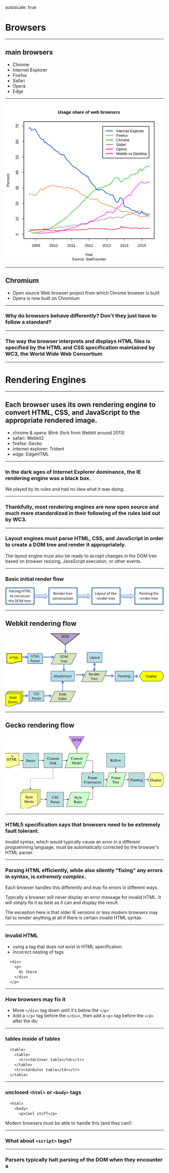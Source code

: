 autoscale: true

# Browsers

---

## main browsers
- Chrome
- Internet Explorer
- Firefox
- Safari
- Opera
- Edge

---

![fit](usageshare.png)

---

## Chromium

- Open source Web browser project from which Chrome browser is built
- Opera is now built on Chromium

---

### Why do browsers behave differently? Don't they just have to follow a standard?

---

### The way the browser interprets and displays HTML files is specified by the HTML and CSS specification maintained by WC3, the World Wide Web Consortium

---

# Rendering Engines

---

## Each browser uses its own rendering engine to convert HTML, CSS, and JavaScript to the appropriate rendered image.

- chrome & opera: Blink (fork from Webkit around 2013)
- safari: Webkit2
- firefox: Gecko
- internet explorer: Trident
- edge: EdgeHTML

---

### In the dark ages of Internet Explorer dominance, the IE rendering engine was a black box.

We played by its rules and had no idea what it was doing.

---

### Thankfully, most rendering engines are now open source and much more standardized in their following of the rules laid out by WC3.

---

### Layout engines must parse HTML, CSS, and JavaScript in order to create a DOM tree and render it appropriately.

The layout engine must also be ready to accept changes in the DOM tree based on browser resizing, JavaScript execution, or other events.

---

### Basic initial render flow

![inline fit](basicrenderflow.png)

---

## Webkit rendering flow

![inline fit](webkitflow.png)

---

## Gecko rendering flow

![inline fit](geckoflow.jpg)

---

### HTML5 specification says that browsers need to be extremely fault tolerant.

Invalid syntax, which would typically cause an error in a different programming language, must be automatically corrected by the browser's HTML parser.

---

### Parsing HTML efficiently, while also silently "fixing" any errors in syntax, is *extremely complex*.

Each browser handles this differently and may fix errors in different ways.

Typically a browser will never display an error message for invalid HTML. It will simply fix it as best as it can and display the result.

The exception here is that older IE versions or less modern browsers may fail to render anything at all if there is certain invalid HTML syntax.

---

### Invalid HTML
- using a tag that does not exist in HTML specification
- incorrect nesting of tags

```
  <div>
    <p>
      Hi there
    </div>
  </p>
```

---

### How browsers may fix it
- Move `</div>` tag down until it's below the `</p>`
- Add a `</p>` tag before the `</div>`, then add a `<p>` tag before the `</p>` after the div

---

### tables inside of tables

```
  <table>
    <table>
      <tr><td>Inner table</td></tr>
    </table>
    <tr><td>Outer table</td></tr>
  </table>
```

---

### unclosed `<html>` or `<body>` tags

```
  <html>
    <body>
      <p>Cool stuff</p>
```

Modern browsers must be able to handle this (and they can!)

---

### What about `<script>` tags?

---

### Parsers typically halt parsing of the DOM when they encounter a <script> tag and wait for its completion to continue.

Webkit, Blink, Gecko, and EdgeHTML all perform speculative parsing while a script is executing. During script execution, they simultaneously parse the rest of the DOM and look for anymore external requests that need to be made.

Thus they cans send send out asynchronous network requests for these resources all at once, rather than waiting for the initial script to finish before sending out further network requests.

---

### Parsing HTML is *hard*

---

### The layout engine then needs to parse the CSS (easier than HTML)

- Layout engines typically prevent and JavaScript from running until the stylesheets are loaded, so that the JS may access the correct styles.
- Chrome, Safari, and Opera (all using Webkit-based rendering engines) perform optimizations here so that JS is only blocked when the CSS accesses certain styles the JS might need.

---

### before parsing user stylesheets, each browser adds its own default stylesheet to the page

- To get consistent results no matter the browser, load a css reset stylesheet such as [normalize.css](https://necolas.github.io/normalize.css/)

---

### Applying styles properly to the DOM can have huge time and space complexity if not done properly. Each browser addresses this in its own ways.

---

# dev tools

---

### Each browser has its own dev tools and its own features. Experiment with them all and learn the best tools for each type of job.
  - *Chrome*: see live framerates, check load time on all network resources, throttle bandwidth, view in device mode, step through scripts with script debugger...
  - *Firefox*: font inspector, JSON formatter, 3D view for z-index debugging...
  - *Internet Explorer* / *Edge*: Among other things, a memory profiler which proactively identifies detached DOM nodes and other common sources of memory leaks
  - What are your favorite dev tools?

---

# JavaScript Engines

---

> 'The basic job of a JavaScript engine, when all is said and done, is to take the JavaScript code that a developer writes and convert it to fast, optimized code that can be interpreted by a browser or even embedded into an application.'
-- Jen Looper (A Guide To JavaScript Engines for Idiots)

---

### Engines used by major browsers
- Chrome, opera - V8 (this is what Node uses)
- Safari - JavaScriptCore (rebranded as SquirrelFish Extreme, sometimes called Nitro)
- Firefox - SpiderMonkey
- Internet Explorer 8- - JScript (runtime interpreter)
- Internet Explorer 9+ - JScript9 (a version of Chakra with support for old IE quirks)
- Edge - Chakra

---

### The basic job of a JavaScript engine is to analyze, interpret, optimize, allocate memory for, and garbage collect JavaScript code

---

### modern JavaScript engines use "Just in time", or JIT, compilation, which compiles the code on the fly as it's running.

---

### bytecode vs machine code
- machine code is instruction sets specifically for the cpu
- bytecode is code which runs in a generalized virtual machine and must be further compiled to machine code for the specific cpu

---

### JavaScriptCore (Safari)
- parses source code into bytecode, after which four JIT compiler processes kick in and compile/execute the bytecode

---

### V8 (Chrome / Opera)
- uses two compilers to compile your code to machine code as it is executing
  - *full-codegen*: fast compiler that produces unoptimized code
  - *crankshaft*: slower compiler that produces fast, optimized code
- analyzes code after full-codegen has compiled and if it decides the code is too slow, then it replaces the code with an optimized version
- once machine code is produced, the engine exposes all of the ECMAScript functionality to the browser

---

![fit](arewefastyet.jpg)

---

### engines consider trade-offs in order to achieve faster results in different scenarios

---

### `Const`

A compiler can optimize the look-up cost for a variable declared using `const` by assuming that it doesn't need to double-check the internal structure of the variable when looking it up.

An Object declared as `const` will remain an Object the next time it is looked up, where an Object declared with `var` is not guaranteed to remain an Object.

---

### Array methods

The Chakra team found `Array#indexOf`, `Array#map` and `Array#forEach` to be the most common built-in Array methods used on the Web.

They specifically targeted improving the performance of these functions in their compiler by avoiding unnecessary trips up the prototype chain when indexes were missing, among other things.

---

# Tips for writing resilient cross-platform Web applications

---

### IE 11 has almost no ES6 functionality, Safari is somewhat under-implemented, and other browsers remain inconsistent in their feature set.

To be safe, you should compile your client-side ES6 code to ES5 before deploying. We typically use [babel](https://babeljs.io/) for this. Hopefully soon, we won't have to.

See [kangax compatibility table](https://kangax.github.io/compat-table/es6/) for complete JS feature list on every browser

---

Understand the CSS box model. Every browser uses it.

![fit left](boxmodel.jpg)
![fit right](css-box-model-specific.gif)

---

### Vendor prefixes

Browsers add new experimental CSS features that are only accessible with vendor prefixes. Once the feature is deemed stable it becomes accessible without a prefix.

  - Safari/Chrome/Opera: `-webkit-`
  - Firefox: `-moz-`
  - Old versions of Opera: `-o-`
  - Internet Explorer: `-ie-`

If targeting older browsers you may need to use these prefixes before certain CSS properties.

---

### Transitions and keyframe animations

These are supported by modern browsers (including IE 10 and up)

  `@keyframes` (IE 10 and up, Firefox)
  `@-webkit-keyframes` (chrome, safari, opera which rely on webkit / blink)
  `transition: 1s ease-in-out`

![inline fit](transitions.png)

---

### identify which browsers you need to support early on in the project and code with them in mind
- finding out you need to support IE8 after you've written the entire app already would be a nightmare

- Internet Explorer version 8 and before has horrendous JavaScript support
  - doesn't have addEventListener function (attachEvent instead)
  - no Array methods or Object methods
  - avoid writing JS for early IE versions as much as possible

---

### CSS Feature Support

- Go to http://caniuse.com/ and look up the feature you are thinking about using to find out which browsers support it

- Test your features in different browsers - [Browser Stack](https://www.browserstack.com)

---

### Be excited for new features!

*Firefox* now supports css scoping and *Chrome* is implementing it

  - enable in Chrome with "experimental Web Platform features" in `chrome://flags`

```
  <div>
    <style scoped>
      <!-- styles only apply to this div -->
    </style>
  </div>
```

---

CSS `calc` function - perform calculations to determine a CSS property

```
  width: calc(100% / 6);
```


![inline fit](calc.png)

What features are you excited for?

---

## resources

- http://developer.telerik.com/featured/a-guide-to-javascript-engines-for-idiots/
- https://arewefastyet.com/
- http://www.html5rocks.com/en/tutorials/internals/howbrowserswork/ (4 years old but still good)
- http://caniuse.com/
- https://www.browserstack.com
- https://necolas.github.io/normalize.css/
- http://www.w3schools.com/cssref/css3_browsersupport.asp
- https://kangax.github.io/compat-table/es6/

---
